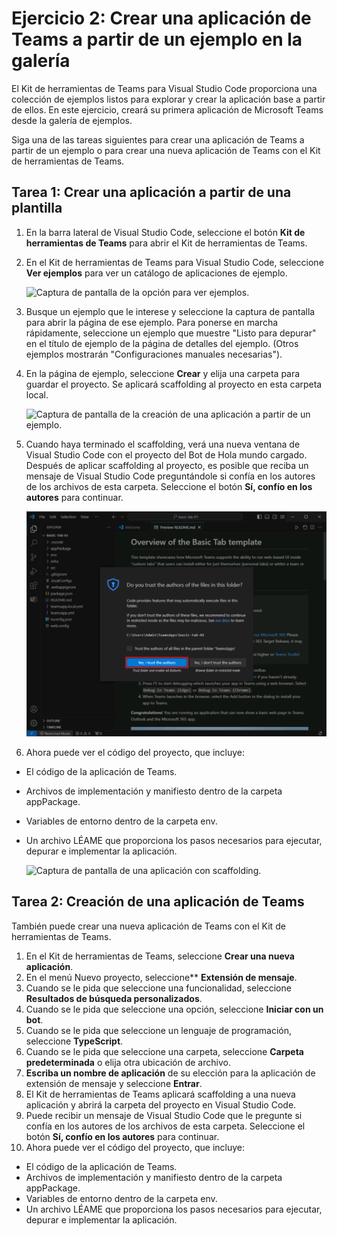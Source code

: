 # Ejercicio 2: Crear una aplicación de Teams a partir de un ejemplo en la galería

El Kit de herramientas de Teams para Visual Studio Code proporciona una colección de ejemplos listos para explorar y crear la aplicación base a partir de ellos. En este ejercicio, creará su primera aplicación de Microsoft Teams desde la galería de ejemplos.

Siga una de las tareas siguientes para crear una aplicación de Teams a partir de un ejemplo o para crear una nueva aplicación de Teams con el Kit de herramientas de Teams.

## Tarea 1: Crear una aplicación a partir de una plantilla

1. En la barra lateral de Visual Studio Code, seleccione el botón **Kit de herramientas de Teams** para abrir el Kit de herramientas de Teams.

2. En el Kit de herramientas de Teams para Visual Studio Code, seleccione **Ver ejemplos** para ver un catálogo de aplicaciones de ejemplo.

   ![Captura de pantalla de la opción para ver ejemplos.](../../media/view-samples.png)

3. Busque un ejemplo que le interese y seleccione la captura de pantalla para abrir la página de ese ejemplo.  Para ponerse en marcha rápidamente, seleccione un ejemplo que muestre "Listo para depurar" en el título de ejemplo de la página de detalles del ejemplo.  (Otros ejemplos mostrarán "Configuraciones manuales necesarias").

4. En la página de ejemplo, seleccione **Crear** y elija una carpeta para guardar el proyecto. Se aplicará scaffolding al proyecto en esta carpeta local.

    ![Captura de pantalla de la creación de una aplicación a partir de un ejemplo.](../../media/create-sample.png)

5. Cuando haya terminado el scaffolding, verá una nueva ventana de Visual Studio Code con el proyecto del Bot de Hola mundo cargado.  Después de aplicar scaffolding al proyecto, es posible que reciba un mensaje de Visual Studio Code preguntándole si confía en los autores de los archivos de esta carpeta. Seleccione el botón **Sí, confío en los autores** para continuar.

    ![Captura de pantalla del cuadro de diálogo de autores de confianza.](../../media/trust-authors.png)

6. Ahora puede ver el código del proyecto, que incluye:

- El código de la aplicación de Teams.
- Archivos de implementación y manifiesto dentro de la carpeta appPackage.
- Variables de entorno dentro de la carpeta env.
- Un archivo LÉAME que proporciona los pasos necesarios para ejecutar, depurar e implementar la aplicación.

    ![Captura de pantalla de una aplicación con scaffolding.](../../media/bot-project-code.png)

## Tarea 2: Creación de una aplicación de Teams

También puede crear una nueva aplicación de Teams con el Kit de herramientas de Teams.

1. En el Kit de herramientas de Teams, seleccione **Crear una nueva aplicación**.
2. En el menú Nuevo proyecto, seleccione** **Extensión de mensaje**.
3. Cuando se le pida que seleccione una funcionalidad, seleccione **Resultados de búsqueda personalizados**.
4. Cuando se le pida que seleccione una opción, seleccione **Iniciar con un bot**.
5. Cuando se le pida que seleccione un lenguaje de programación, seleccione **TypeScript**.
6. Cuando se le pida que seleccione una carpeta, seleccione **Carpeta predeterminada** o elija otra ubicación de archivo.
7. **Escriba un nombre de aplicación** de su elección para la aplicación de extensión de mensaje y seleccione **Entrar**.
8. El Kit de herramientas de Teams aplicará scaffolding a una nueva aplicación y abrirá la carpeta del proyecto en Visual Studio Code.
9. Puede recibir un mensaje de Visual Studio Code que le pregunte si confía en los autores de los archivos de esta carpeta. Seleccione el botón **Sí, confío en los autores** para continuar.
10. Ahora puede ver el código del proyecto, que incluye:

- El código de la aplicación de Teams.
- Archivos de implementación y manifiesto dentro de la carpeta appPackage.
- Variables de entorno dentro de la carpeta env.
- Un archivo LÉAME que proporciona los pasos necesarios para ejecutar, depurar e implementar la aplicación.
